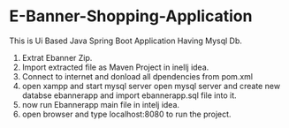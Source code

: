 # E-Banner-Shopping-Application
This is Ui Based Java Spring Boot Application Having  Mysql Db.
1. Extrat Ebanner Zip.
2. Import extracted  file  as Maven Project  in inellj  idea.
3. Connect to internet and donload all dpendencies  from pom.xml
4. open xampp and start mysql server open mysql server and create new databse ebannerapp and import ebannerapp.sql      	file into it.
5. now run Ebannerapp main file in intelj idea.
6. open browser and type localhost:8080 to run the project.
